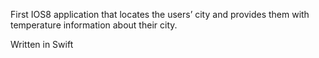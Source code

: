 First IOS8 application that locates the users’ city and provides them with temperature information about their city.

Written in Swift